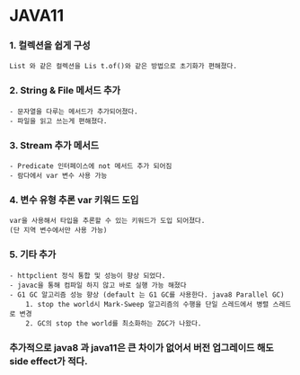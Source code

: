 # JAVA11

### 1. 컬렉션을 쉽게 구성 

    List 와 같은 컬렉션을 Lis t.of()와 같은 방법으로 초기화가 편해졌다.

### 2. String & File 메서드 추가

    - 문자열을 다루는 메서드가 추가되어졌다.
    - 파일을 읽고 쓰는게 편해졌다.
### 3. Stream 추가 메서드
    
    - Predicate 인터페이스에 not 메서드 추가 되어짐
    - 람다에서 var 변수 사용 가능

### 4. 변수 유형 추론 var 키워드 도입

    var을 사용해서 타입을 추론할 수 있는 키워드가 도입 되어졌다.
    (단 지역 변수에서만 사용 가능)

### 5. 기타 추가
    
    - httpclient 정식 통합 및 성능이 향상 되었다.
    - javac을 통해 컴파일 하지 않고 바로 실행 가능 해졌다
    - G1 GC 알고리즘 성능 향상 (default 는 G1 GC를 사용한다. java8 Parallel GC)
        1. stop the world시 Mark-Sweep 알고리즘의 수행을 단일 스레드에서 병렬 스레드로 변경
        2. GC의 stop the world를 최소화하는 ZGC가 나왔다.


### __추가적으로 java8 과 java11은 큰 차이가 없어서 버전 업그레이드 해도 side effect가 적다.__
    